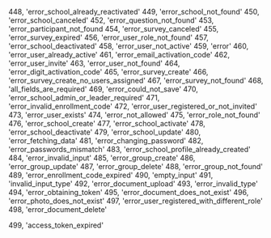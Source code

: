 448, 'error_school_already_reactivated'
449, 'error_school_not_found'
450, 'error_school_canceled'
452, 'error_question_not_found'
453, 'error_participant_not_found
454, 'error_survey_canceled'
455, 'error_survey_expired'
456, 'error_user_role_not_found'
457, 'error_school_deactivated'
458, 'error_user_not_active'
459, 'error'
460, 'error_user_already_active'
461, 'error_email_activation_code'
462, 'error_user_invite'
463, 'error_user_not_found'
464, 'error_digit_activation_code'
465, 'error_survey_create'
466, 'error_survey_create_no_users_assigned'
467, 'error_survey_not_found'
468, 'all_fields_are_required'
469, 'error_could_not_save'
470, 'error_school_admin_or_leader_required'
471, 'error_invalid_enrollment_code'
472, 'error_user_registered_or_not_invited'
473, 'error_user_exists'
474, 'error_not_allowed'
475, 'error_role_not_found'
476, 'error_school_create'
477, 'error_school_activate'
478, 'error_school_deactivate'
479, 'error_school_update'
480, 'error_fetching_data'
481, 'error_changing_password'
482, 'error_passwords_mismatch'
483, 'error_school_profile_already_created'
484, 'error_invalid_input'
485, 'error_group_create'
486, 'error_group_update'
487, 'error_group_delete'
488, 'error_group_not_found'
489, 'error_enrollment_code_expired'
490, 'empty_input'
491, 'invalid_input_type'
492, 'error_document_upload'
493, 'error_invalid_type'
494, 'error_obtaining_token'
495, 'error_document_does_not_exist'
496, 'error_photo_does_not_exist'
497, 'error_user_registered_with_different_role'
498, 'error_document_delete'

499, 'access_token_expired'